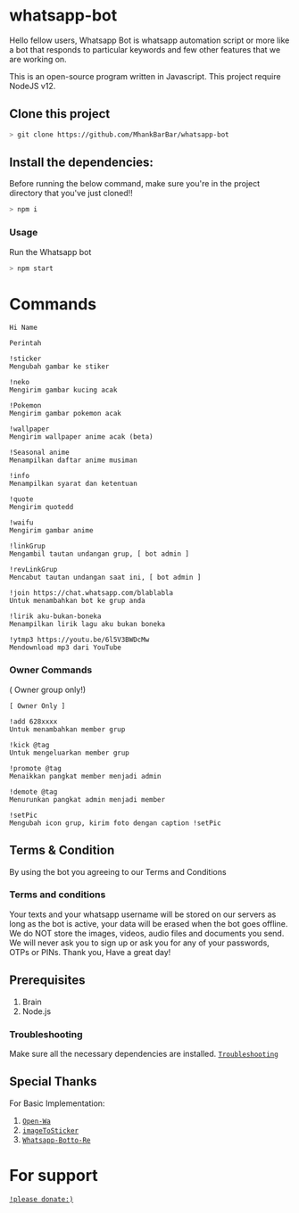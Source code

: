 # whatsapp-bot
Hello fellow users, Whatsapp Bot is whatsapp automation script or more like a bot that responds to particular keywords and few other features that we are working on.

This is an open-source program written in Javascript. 
This project require NodeJS v12.

## Clone this project

```bash
> git clone https://github.com/MhankBarBar/whatsapp-bot
```

## Install the dependencies:
Before running the below command, make sure you're in the project directory that
you've just cloned!!

```bash
> npm i
```

### Usage
Run the Whatsapp bot

```bash
> npm start
```

# Commands
```
Hi Name

Perintah

!sticker 
Mengubah gambar ke stiker

!neko
Mengirim gambar kucing acak

!Pokemon
Mengirim gambar pokemon acak 
 
!wallpaper 
Mengirim wallpaper anime acak (beta)

!Seasonal anime 
Menampilkan daftar anime musiman

!info 
Menampilkan syarat dan ketentuan

!quote
Mengirim quotedd

!waifu
Mengirim gambar anime 

!linkGrup
Mengambil tautan undangan grup, [ bot admin ]

!revLinkGrup
Mencabut tautan undangan saat ini, [ bot admin ]

!join https://chat.whatsapp.com/blablabla
Untuk menambahkan bot ke grup anda

!lirik aku-bukan-boneka
Menampilkan lirik lagu aku bukan boneka

!ytmp3 https://youtu.be/6l5V3BWDcMw
Mendownload mp3 dari YouTube
```
### Owner Commands
( Owner group only!)
```
[ Owner Only ]

!add 628xxxx
Untuk menambahkan member grup

!kick @tag
Untuk mengeluarkan member grup

!promote @tag
Menaikkan pangkat member menjadi admin

!demote @tag
Menurunkan pangkat admin menjadi member

!setPic
Mengubah icon grup, kirim foto dengan caption !setPic
```

## Terms & Condition
By using the bot you agreeing to our Terms and Conditions 
### Terms and conditions
Your texts and your whatsapp username will be stored on our servers as long as the bot is active, your data will be erased when the bot goes offline. We do NOT store the images, videos, audio files and documents you send. We will never ask you to sign up or ask you for any of your passwords, OTPs or PINs. Thank you, Have a great day! 

## Prerequisites
1. Brain
2. Node.js

### Troubleshooting
Make sure all the necessary dependencies are installed.
[`Troubleshooting`](https://github.com/puppeteer/puppeteer/blob/main/docs/troubleshooting.md)

## Special Thanks
For Basic Implementation:
1. [`Open-Wa`](https://github.com/open-wa/wa-automate-nodejs)
2. [`imageToSticker`](https://github.com/YogaSakti/imageToSticker)
3. [`Whatsapp-Botto-Re`](https://github.com/SomnathDas/Whatsapp-Botto-Re)

# For support
[`!please donate:)`](https://saweria.co/donate/mhankbarbar)
